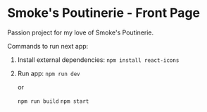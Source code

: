 # Smoke's Poutinerie - Front Page

Passion project for my love of Smoke's Poutinerie.

Commands to run next app:

1. Install external dependencies:
   `npm install react-icons`

2. Run app:
   `npm run dev`

   or

   `npm run build`
   `npm start`
